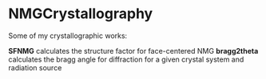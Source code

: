 # NMGCrystallography
Some of my crystallographic works:

**SFNMG** calculates the structure factor for face-centered NMG
**bragg2theta** calculates the bragg angle for diffraction for a given crystal system and radiation source

